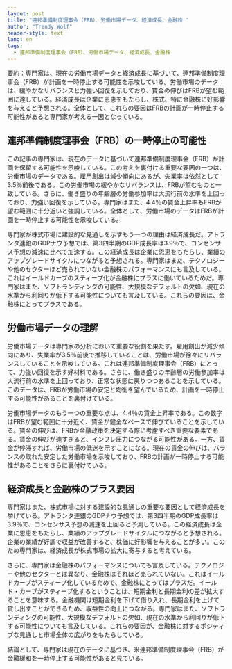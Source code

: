 ```yaml
---
layout: post
title: "連邦準備制度理事会（FRB）、労働市場データ、経済成長、金融株 "
author: "Trendy Wolf"
header-style: text
lang: en
tags:
  - 連邦準備制度理事会（FRB）、労働市場データ、経済成長、金融株
---
```


要約：専門家は、現在の労働市場データと経済成長に基づいて、連邦準備制度理事会（FRB）が計画を一時停止する可能性を示唆している。労働市場のデータは、緩やかなリバランスと力強い回復を示しており、賃金の伸びはFRBが望む範囲に達している。経済成長は企業に恩恵をもたらし、株式、特に金融株に好影響を与えると予想される。全体として、これらの要因はFRBの計画が一時停止する可能性があると専門家が考える一因となっている。

## 連邦準備制度理事会（FRB）の一時停止の可能性

この記事の専門家は、現在のデータに基づいて連邦準備制度理事会（FRB）が計画を保留する可能性を示唆している。この考えを裏付ける重要な要因の一つは、労働市場のデータである。雇用創出は減少傾向にあるが、失業率は依然として3.5％前後である。この労働市場の緩やかなリバランスは、FRBが望むものと一致している。さらに、働き盛りの年齢層の労働参加率は大流行前の水準を上回っており、力強い回復を示している。専門家はまた、4.4％の賃金上昇率もFRBが望む範囲に十分近いと強調している。全体として、労働市場のデータはFRBが計画を一時停止する可能性を示唆している。

専門家が株式市場に建設的な見通しを示すもう一つの理由は経済成長だ。アトランタ連銀のGDPナウ予想では、第3四半期のGDP成長率は3.9％で、コンセンサス予想の減速に比べて加速する。この経済成長は企業に恩恵をもたらし、業績のアップグレードサイクルにつながると予想される。専門家はまた、テクノロジーや他のセクターほど売られていない金融株のパフォーマンスにも言及している。これはイールドカーブのスティープ化が金融株にプラスに働いているためだ。専門家はまた、ソフトランディングの可能性、大規模なデフォルトの欠如、現在の水準から利回りが低下する可能性についても言及している。これらの要因は、金融株にとってプラスである。

## 労働市場データの理解

労働市場データは専門家の分析において重要な役割を果たす。雇用創出が減少傾向にあり、失業率が3.5％前後で推移していることは、労働市場が徐々にリバランスしていることを示唆している。これは連邦準備制度理事会（FRB）にとって、力強い回復を示す好材料である。さらに、働き盛りの年齢層の労働参加率は大流行前の水準を上回っており、正常な状態に戻りつつあることを示している。このデータは、FRBが労働市場の安定と均衡を望んでいるため、計画を一時停止する可能性があることを裏付けている。

労働市場データのもう一つの重要な点は、4.4％の賃金上昇率である。この数字はFRBが望む範囲に十分近く、賃金が健全なペースで伸びていることを示している。賃金の伸びは、FRBが金融政策を決定する際に考慮すべき重要な要素である。賃金の伸びが速すぎると、インフレ圧力につながる可能性がある。一方、賃金が停滞すれば、労働市場の低迷を示すことになる。現在の賃金の伸びは、バランスの取れた安定した労働市場を示唆しており、FRBの計画が一時停止する可能性があることをさらに裏付けている。

## 経済成長と金融株のプラス要因

専門家はまた、株式市場に対する建設的な見通しの重要な要因として経済成長を挙げている。アトランタ連銀のGDPナウ予想では、第3四半期のGDP成長率は3.9％で、コンセンサス予想の減速を上回ると予測している。この経済成長は企業に恩恵をもたらし、業績のアップグレードサイクルにつながると予想される。企業の業績が好調で収益が改善すると、株価に好影響を与えることが多い。このため専門家は、経済成長が株式市場の拡大に寄与すると考えている。

さらに、専門家は金融株のパフォーマンスについても言及している。テクノロジーや他のセクターとは異なり、金融株はそれほど売られていない。これはイールドカーブがスティープ化しているためで、金融株にとってはプラスだ。イールド・カーブがスティープ化するということは、短期金利と長期金利の差が拡大することを意味する。金融機関は短期金利を下げて借り入れ、長期金利を上げて貸し出すことができるため、収益性の向上につながる。専門家はまた、ソフトランディングの可能性、大規模なデフォルトの欠如、現在の水準から利回りが低下する可能性についても言及している。これらの要因が、金融株に対するポジティブな見通しと市場全体の広がりをもたらしている。

結論として、専門家は現在のデータに基づき、米連邦準備制度理事会（FRB）が金融緩和を一時停止する可能性があると見ている。
